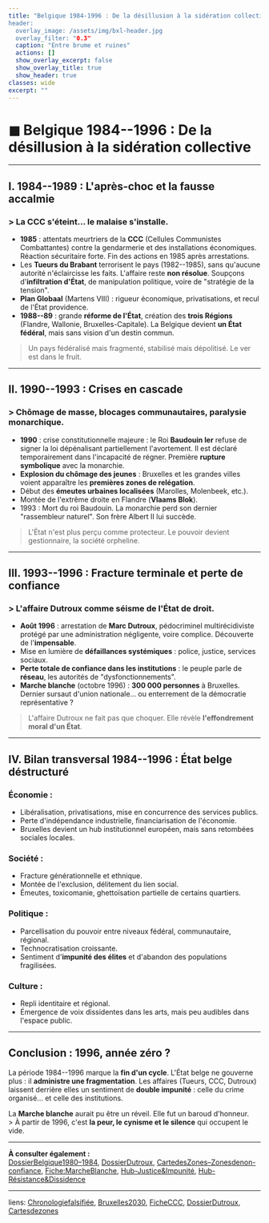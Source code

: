 ```yaml
---
title: "Belgique 1984-1996 : De la désillusion à la sidération collective
header:
  overlay_image: /assets/img/bxl-header.jpg
  overlay_filter: "0.3"
  caption: "Entre brume et ruines"
  actions: []
  show_overlay_excerpt: false
  show_overlay_title: true
  show_header: true
classes: wide
excerpt: ""
---
```


# ◼︎ Belgique 1984--1996 : De la désillusion à la sidération collective

------------------------------------------------------------------------

## I. 1984--1989 : L'après-choc et la fausse accalmie

### \> La CCC s'éteint... le malaise s'installe.

- **1985** : attentats meurtriers de la **CCC** (Cellules Communistes Combattantes) contre la gendarmerie et des installations économiques. Réaction sécuritaire forte. Fin des actions en 1985 après arrestations.
- Les **Tueurs du Brabant** terrorisent le pays (1982--1985), sans qu'aucune autorité n'éclaircisse les faits. L'affaire reste **non résolue**. Soupçons d'**infiltration d'État**, de manipulation politique, voire de "stratégie de la tension".
- **Plan Globaal** (Martens VIII) : rigueur économique, privatisations, et recul de l'État providence.
- **1988--89** : grande **réforme de l'État**, création des **trois Régions** (Flandre, Wallonie, Bruxelles-Capitale). La Belgique devient **un État fédéral**, mais sans vision d'un destin commun.

> Un pays fédéralisé mais fragmenté, stabilisé mais dépolitisé. Le ver est dans le fruit.

------------------------------------------------------------------------

## II. 1990--1993 : Crises en cascade

### \> Chômage de masse, blocages communautaires, paralysie monarchique.

- **1990** : crise constitutionnelle majeure : le Roi **Baudouin Ier** refuse de signer la loi dépénalisant partiellement l'avortement. Il est déclaré temporairement dans l'incapacité de régner. Première **rupture symbolique** avec la monarchie.
- **Explosion du chômage des jeunes** : Bruxelles et les grandes villes voient apparaître les **premières zones de relégation**.
- Début des **émeutes urbaines localisées** (Marolles, Molenbeek, etc.).
- Montée de l'extrême droite en Flandre (**Vlaams Blok**).
- 1993 : Mort du roi Baudouin. La monarchie perd son dernier "rassembleur naturel". Son frère Albert II lui succède.

> L'État n'est plus perçu comme protecteur. Le pouvoir devient gestionnaire, la société orpheline.

------------------------------------------------------------------------

## III. 1993--1996 : Fracture terminale et perte de confiance

### \> L'affaire Dutroux comme séisme de l'État de droit.

- **Août 1996** : arrestation de **Marc Dutroux**, pédocriminel multirécidiviste protégé par une administration négligente, voire complice. Découverte de l'**impensable**.
- Mise en lumière de **défaillances systémiques** : police, justice, services sociaux.
- **Perte totale de confiance dans les institutions** : le peuple parle de **réseau**, les autorités de "dysfonctionnements".
- **Marche blanche** (octobre 1996) : **300 000 personnes** à Bruxelles. Dernier sursaut d'union nationale... ou enterrement de la démocratie représentative ?

> L'affaire Dutroux ne fait pas que choquer. Elle révèle **l'effondrement moral d'un État**.

------------------------------------------------------------------------

## IV. Bilan transversal 1984--1996 : État belge déstructuré

### Économie :

- Libéralisation, privatisations, mise en concurrence des services publics.
- Perte d'indépendance industrielle, financiarisation de l'économie.
- Bruxelles devient un hub institutionnel européen, mais sans retombées sociales locales.

### Société :

- Fracture générationnelle et ethnique.
- Montée de l'exclusion, délitement du lien social.
- Émeutes, toxicomanie, ghettoïsation partielle de certains quartiers.

### Politique :

- Parcellisation du pouvoir entre niveaux fédéral, communautaire, régional.
- Technocratisation croissante.
- Sentiment d'**impunité des élites** et d'abandon des populations fragilisées.

### Culture :

- Repli identitaire et régional.
- Émergence de voix dissidentes dans les arts, mais peu audibles dans l'espace public.

------------------------------------------------------------------------

## Conclusion : 1996, année zéro ?

La période 1984--1996 marque la **fin d'un cycle**. L'État belge ne gouverne plus : il **administre une fragmentation**. Les affaires (Tueurs, CCC, Dutroux) laissent derrière elles un sentiment de **double impunité** : celle du crime organisé... et celle des institutions.

La **Marche blanche** aurait pu être un réveil. Elle fut un baroud d'honneur.  
\> À partir de 1996, c'est **la peur, le cynisme et le silence** qui occupent le vide.

------------------------------------------------------------------------

**À consulter également :**  
<a href="Dossier Belgique 1980–1984"
class="wikilink">DossierBelgique1980–1984</a>, <a href="Dossier Dutroux" class="wikilink">DossierDutroux</a>, <a href="Carte des Zones – Zones de non-confiance"
class="wikilink">CartedesZones–Zonesdenon-confiance</a>, <a href="Fiche : Marche Blanche"
class="wikilink">Fiche:MarcheBlanche</a>, <a href="Hub - Justice &amp; Impunité"
class="wikilink">Hub-Justice&amp;Impunité</a>, <a href="Hub - Résistance &amp; Dissidence"
class="wikilink">Hub-Résistance&amp;Dissidence</a>

------------------------------------------------------------------------

liens: <a href="Chronologie falsifiée"
class="wikilink">Chronologiefalsifiée</a>, <a href="Bruxelles 2030" class="wikilink">Bruxelles2030</a>, <a href="Fiche CCC" class="wikilink">FicheCCC</a>, <a href="Dossier Dutroux" class="wikilink">DossierDutroux</a>, <a href="Cartes de zones" class="wikilink">Cartesdezones</a>
